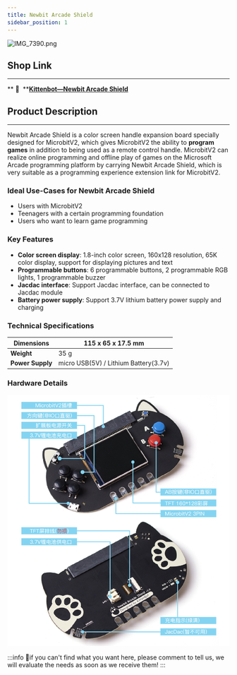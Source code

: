 ```yaml
---
title: Newbit Arcade Shield
sidebar_position: 1
---
```


![IMG_7390.png](1623748944393-5edb715c-bac3-49b3-bd14-27b683c384b5.png)


## Shop Link

---

** 🛒  **[**Kittenbot—Newbit Arcade Shield**](https://www.kittenbot.cc/products/newbit-arcade-shield)





## Product Description

---

Newbit Arcade Shield is a color screen handle expansion board specially designed for MicrobitV2, which gives MicrobitV2 the ability to **program games** in addition to being used as a remote control handle. MicrobitV2 can realize online programming and offline play of games on the Microsoft Arcade programming platform by carrying Newbit Arcade Shield, which is very suitable as a programming experience extension link for MicrobitV2.


### Ideal Use-Cases for Newbit Arcade Shield

- Users with MicrobitV2
- Teenagers with a certain programming foundation
- Users who want to learn game programming



### Key Features

- **Color screen display**: 1.8-inch color screen, 160x128 resolution, 65K color display, support for displaying pictures and text
- **Programmable buttons**: 6 programmable buttons, 2 programmable RGB lights, 1 programmable buzzer
- **Jacdac interface**: Support Jacdac interface, can be connected to Jacdac module
- **Battery power supply**: Support 3.7V lithium battery power supply and charging


### Technical Specifications
| **Dimensions** | 115 x 65 x 17.5 mm |
| --- | --- |
| **Weight** | 35 g |
| **Power Supply** | micro USB(5V) / Lithium Battery(3.7v) |


### Hardware Details
![Hardware](1634694578042-b7912c3e-68f4-49a4-a24d-66a68876aa3f.png)


:::info
🤵if you can't find what you want here, please comment to tell us, we will evaluate the needs as soon as we receive them!
:::

